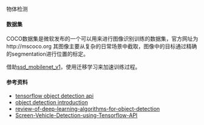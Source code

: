 物体检测

#### 数据集
COCO数据集是微软发布的一个可以用来进行图像识别训练的数据集，官方网址为http://mscoco.org 其图像主要从复杂的日常场景中截取，图像中的目标通过精确的segmentation进行位置的标定。

借助[ssd_mobilenet_v1](http://download.tensorflow.org/models/object_detection/ssd_mobilenet_v1_coco_2017_11_17.tar.gz)，使用迁移学习来加速训练过程。

#### 参考资料
- [tensorflow object detection api](https://github.com/tensorflow/models/tree/master/research/object_detection)
- [object detection introduction](https://pythonprogramming.net/introduction-use-tensorflow-object-detection-api-tutorial/)
- [review-of-deep-learning-algorithms-for-object-detection](https://medium.com/comet-app/review-of-deep-learning-algorithms-for-object-detection-c1f3d437b852)
- [Screen-Vehicle-Detection-using-Tensorflow-API](https://github.com/XiangGuo1992/Screen-Vehicle-Detection-using-Tensorflow-API)
